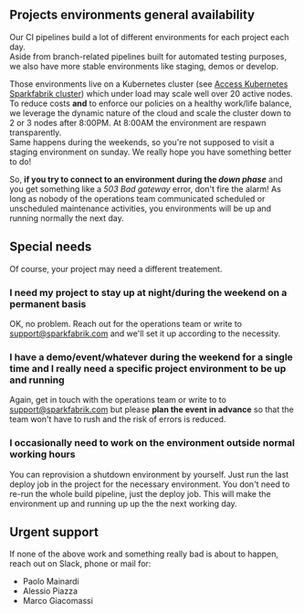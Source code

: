 ## Projects environments general availability

Our CI pipelines build a lot of different environments for each project each day.  
Aside from branch-related pipelines built for automated testing purposes, we also have more stable environments like staging, demos or develop.

Those environments live on a Kubernetes cluster (see [Access Kubernetes Sparkfabrik cluster](/recipes/access-k8s-sparkfabrik-cluster)) which under load may scale well over 20 active nodes. To reduce costs **and** to enforce our policies on a healthy work/life balance, we leverage the dynamic nature of the cloud and scale the cluster down to 2 or 3 nodes after 8:00PM. At 8:00AM the environment are respawn transparently.  
Same happens during the weekends, so you're not supposed to visit a staging environment on sunday. We really hope you have something better to do!

So, **if you try to connect to an environment during the _down phase_** and you get something like a _503 Bad gateway_ error, don't fire the alarm! As long as nobody of the operations team communicated scheduled or unscheduled maintenance activities, you environments will be up and running normally the next day.

## Special needs

Of course, your project may need a different treatement.

### I need my project to stay up at night/during the weekend on a permanent basis

OK, no problem. Reach out for the operations team or write to [support@sparkfabrik.com](mailto:support@sparkfabrik.com) and we'll set it up according to the necessity.

### I have a demo/event/whatever during the weekend for a single time and I really need a specific project environment to be up and running

Again, get in touch with the operations team or write to to [support@sparkfabrik.com](mailto:support@sparkfabrik.com) but please **plan the event in advance** so that the team won't have to rush and the risk of errors is reduced.

### I occasionally need to work on the environment outside normal working hours

You can reprovision a shutdown environment by yourself. Just run the last deploy job in the project for the necessary environment. You don't need to re-run the whole build pipeline, just the deploy job. This will make the environment up and running up up the the next working day.

## Urgent support

If none of the above work and something really bad is about to happen, reach out on Slack, phone or mail for:

* Paolo Mainardi
* Alessio Piazza
* Marco Giacomassi